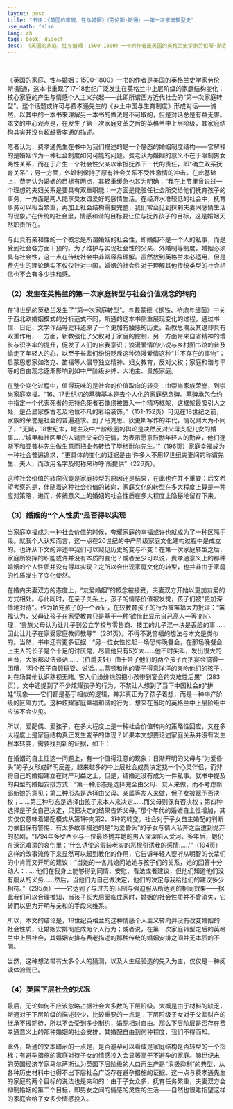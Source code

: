 ```yaml
---
layout: post
title: "书评：《英国的家庭、性与婚姻》（劳伦斯·斯通）——第一次家庭转型史"
use_math: false
lang: zh
tags: book, digest
desc: 《英国的家庭、性与婚姻：1500-1800》一书的作者是美国的英格兰史学家劳伦斯·斯通，这本书重现了17-18世纪广泛发生在英格兰中上层阶级的家庭结构变化：核心家庭的产生与情感个人主义兴起——此即所谓西方近代社会的“第一次家庭转型”。
---
```


<br>

《英国的家庭、性与婚姻：1500-1800》一书的作者是美国的英格兰史学家劳伦斯·斯通，这本书重现了17-18世纪广泛发生在英格兰中上层阶级的家庭结构变化：核心家庭的产生与情感个人主义兴起——此即所谓西方近代社会的“第一次家庭转型”。这个话题或许可与费孝通先生的《乡土中国与生育制度》形成对话——诚然，以其中的一本书来理解另一本书的做法是不可取的，但是对话总是有益无害。本文的中心观点是，在发生了第一次家庭变革之后的英格兰中上层阶级，其家庭结构其实并没有超越费孝通的描述。

笔者认为，费孝通先生在书中为我们描述的是一个静态的婚姻制度结构——它解释的是婚姻作为一种社会制度如何可能的问题。费老认为婚姻的意义不在于限制男女两性关系，而在于产生一个社会性父亲以承担抚养下一代的责任，即“确立双系抚育关系”；另一方面，外婚制保持了原有社会关系不受性激情的冲击。在此基础上，费老认为婚姻的目标有两点，其轻重缓急也甚为明确：“我在上节里曾说过一个理想的夫妇关系是要具有双重职能：一方面是能胜任社会所交给他们抚育孩子的事务，一方面是两人能享受友谊爱好的感情生活。在经济水准较低的社会中，抚育事务可以相当繁重，再加上社会结构需要完整，我们常会见到抹刹夫妻间感情生活的现象。”在传统的社会里，情感和谐的目标要让位与抚养孩子的目标，这是婚姻天然职责所在。

与此具有亲和性的一个概念是所谓婚姻的社会性，即婚姻不是一个人的私事，而是受到社会各方面干预的。为了维护与实现社会性的父亲、外婚制等制度，婚姻必须具有社会性，这一点在传统社会中非常容易理解。虽然放到英格兰未必适用，但是费先生的理论确实不仅仅针对中国，婚姻的社会性对于理解其他传统类型的社会相信也不会有多少违和感。

### （2）发生在英格兰的第一次家庭转型与社会价值观念的转向

在18世纪的英格兰发生了“第一次家庭转型”。与戴蒙德《钢铁、枪炮与细菌》中关于西北欧婚姻模式的分析范式不同，斯通的这本书侧重展现变化的过程，通过书信、日记、文学作品等史料还原了一个更加有触感的历史。新教思潮及其退却具有双重作用，一方面，新教强化了父权对于家庭的控制，另一方面带来自省精神的增长与识字率的提升，促发了人们的自我意识；浪漫爱情的小说与乡村图书馆的普及偷走了年轻人的心，以至于长辈们纷纷贬斥这种浪漫爱情这种“并不存在的事物”；启蒙思想家如洛克、笛福等人倡导独立精神、妇女教育，反对父权；家庭和谐与平等的自由观念逐渐影响到如中产阶级乡绅、大地主、贵族家庭。

在整个变化过程中，值得玩味的是社会的价值取向的转变：由崇尚家族荣誉，到崇尚家庭幸福。“16、17世纪初的墓碑基本是去个人化的家庭纪念碑。墓碑承包合约中指定一个代表死者的无特色死者石像须被置入一个精巧框架，这框架最吸引人之处，是凸显家族古老及地位不凡的彩绘装饰。”（151-152页）可见在18世纪之前，家族的荣誉是社会的普遍追求。到了马克思、狄更斯写作的年代，情况则大为不同了，“无疑，18世纪末，地主及中产阶级圈的舆论是决然反对父母支配儿女的婚事……‘城里和社区里的人谴责父亲的无情，为表示愿意鼓励年轻人的勤奋，他们逐渐不和亚普林先生做生意而把业务转给了毕格耐尔先生。’”（196页）家庭幸福成为一种社会普遍追求，“更具体的变化的证据是由‘许多人不用17世纪夫妻间的称谓先生、夫人，而改用名字及昵称来称呼’所提供”（226页）。

这种社会价值的转向究竟是家庭转型的原因还是结果，在此也许并不重要：后文希望考察的是，伴随着这种社会价值的转向，家庭文化的转型在多大程度上算是一种应对策略，进而，传统意义上的婚姻的社会性质在多大程度上隐秘地留存下来。

### （3）婚姻的“个人性质”是否得以实现

当家庭幸福成为一种社会价值的时候，夸耀家庭的幸福或许也就成为了一种区隔手段。就我个人认知而言，这一点在20世纪的中产阶级家庭文化建构过程中是成立的。也许从下文的评述中我们可以窥见历史的变与不变：在第一次家庭转型之后，家庭所发挥的职能或许并没有本质的变化？或者至少可以说，费孝通意义上的那种婚姻的个人性质并没有得以实现？之所以会出现家庭文化的转型，也并非由于家庭的性质发生了变化使然。

在婚内夫妻双方的态度上，“友爱婚姻”的概念被接受，夫妻双方开始以更加友爱的方式相处。与此同时，在亲子关系上，孩子的情感价值被发觉，孩子们被“更加深情地对待”。作为娇宠孩子的一个表征，在较教育孩子的行为被笛福大力批评：“笛福认为，父母让孩子在家受教育只是基于一种‘欲借此显示自己高人一等’的心理，‘贵族父母认为让儿子到公立学校与零售商、技工的儿子混一块是丢脸的事……因此让儿子在家受家庭教师教导’”（281页）。不得不说笛福的想法与本文是类似的。当然，书中还有更多证据：“另一位女性忆起一场恐怖晚餐会，在那场晚餐会上主人的长子是个十足的讨厌鬼，尽管他只有5岁大……他不时尖叫，发出很大的声音，大家都没法谈话……（伯爵夫妇）由于带了他们的两个孩子而把宴会搞得一团糟，‘两个孩子自顾玩耍、说话……蓝顿和他的妻子得意洋洋的亲吻他们的孩子，对在场其他认识熟视无睹。’客人们纷纷抱怨把小孩带到宴会的灾难性后果”（283页）。文中还提到了不少炫耀孩子的行为，不禁让人想到了当下中国社会的“拼娃”现象——它们都是基于相似的逻辑，并非真正为了孩子着想，而是一种中产阶级的区隔方式。这种炫耀家庭幸福和谐的行为，想来在当时的英格兰中上层阶级中应该不会少见。

所以，爱配偶、爱孩子，在多大程度上是一种社会价值转向的策略性回应，又在多大程度上是家庭结构真正发生变革的体现？如果本文想要论述家庭关系并没有发生根本转变，需要找到新的证据，如下：

在婚姻的自主性这一问题上，有一个值得注意的现象：日渐开明的父母与“为爱昏头”的子女形成鲜明反差。越来越多的中上层社会成员决定找一个心灵伴侣，而非将自己的婚姻建立在财产利益之上，但是，结婚远没有成为一件私事。就书中提及的典型的婚姻安排方式：“第一种形态是选择完全由父母、友人来做，而不考虑新郎新娘的意见；第二种形态是选择由父母、亲属等友人来做，但子女被赋予否决权；……第三种形态是选择由孩子来本人来决定……而父母则保有否决权；第四种选择是子女自己决定，只把决定的结果告诉父母。”那个年代的婚姻自主性增加，其实仅仅意味着婚配模式从第1种向第2、3种的转变。社会对于子女自主婚配的判断力依旧保有警惕，有太多故事描述的是“为爱昏头”的子女与情人私奔之后遭到抛弃的悲剧，“1794年多罗西亚与一位最终抛弃她的男人深深陷入爱河。多年后，她仍在深沉难遣的哀伤里：‘什么诱使这假装老实的恶棍引诱我的感情……’”（194页）这样的故事流传下来显然可以起到教化的作用，它告诉年轻人要听从明智的长辈们的中肯而又开明的建议：“当她的一各儿媳问她她与孩子们的关系，她的回答十分动人：……他们在我身上能够得到同情、安慰、看法或者建议，但他们知道他们没有服从的义务……然后，当他们为自己做决定，他们的决定与我给他们的建议多少相符。”（295页）——它达到了与过去的压制与强迫服从所达到的相同效果——据此我们可以合理推知，当孩子长大后面临成家时，婚姻的社会性质并不曾消失，它转而以更为开明与亲和的手段来维系。

所以，本文的结论是，18世纪英格兰的这种情感个人主义转向并没有改变婚姻的社会性质，让婚姻安排彻底成为个人行为；或者说，在第一次家庭转型之后的英格兰中上层社会，其婚姻安排与费老描述的那种传统的婚姻安排之间并无本质的不同。

当然，这种想法带有太多个人的猜测，以及人生经验造的先入为主，仅仅是一种阅读体验而已。

### （4）英国下层社会的状况

最后，无论如何不应该忽略占据社会大多数的下层阶级。大概是由于材料的缺乏，斯通对于下层阶级的描述较少，比较重要的一点是：下层阶级子女对于父辈财产的继承不报期待，所以不会受到多少制约，婚配相对自由。那么下层阶层是否存在费孝通意义上的那种婚姻的社会安排，其婚配自由到何种程度，我们不得而知。

此外，斯通的文本暗示的一点是，是否避孕可以看成是家庭结构是否转型的一个指标：有避孕措施的家庭对待子女的情感投入会显著高于不避孕的家庭。18世纪末的英国经济学家马尔萨斯认为英国下层阶级的人口再生产是“消极抑制”的典型，从各种历史材料中也得不出下层社会广泛存在避孕措施的证据。这一点与费孝通先生的家庭的两个目标的说法也是亲和的：由于子女众多，抚育任务繁重，夫妻双方会抑制婚姻的第二个目标，即男女之间的情感的灵性的生活——自然也很难指望这样的家庭会给子女多少情感投入。

